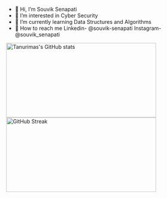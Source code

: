 - 👋 Hi, I’m Souvik Senapati
- 👀 I’m interested in Cyber Security
- 🌱 I’m currently learning Data Structures and Algorithms
- 💞️ How to reach me Linkedin- @souvik-senapati
                     Instagram- @souvik_senapati
  

<!---
souviksenapati/souviksenapati is a ✨ special ✨ repository because its `README.md` (this file) appears on your GitHub profile.
You can click the Preview link to take a look at your changes.
--->
<!--- [![Souvik's GitHub stats](https://github-readme-stats.vercel.app/api?username=souviksenapati&show_icons=true&theme=dark&title_color=39FF14&text_color=2C9D39)](https://github.com/souviksenapati/github-readme-stats)[![GitHub Streak](https://streak-stats.demolab.com/?user=souviksenapati&theme=chartreuse-dark)](https://git.io/streak-stats)--->
<a href="https://github.com/tanurima-mukherjee/github-readme-stats">
  <img src="https://github-readme-stats.vercel.app/api?username=tanurima-mukherjee&show_icons=true&theme=dark&title_color=39FF14&text_color=2C9D39" alt="Tanurimas's GitHub stats" height="200" width="400">
</a>
<a href="https://git.io/streak-stats">
  <img src="https://streak-stats.demolab.com/?user=tanurima-mukherjee&theme=chartreuse-dark" alt="GitHub Streak" height="200" width="400">
</a>
